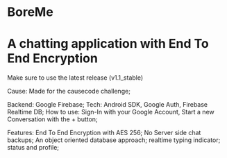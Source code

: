 # BoreMe
# A chatting application with End To End Encryption
Make sure to use the latest release (v1.1_stable)

Cause: 
Made for the causecode challenge;

Backend: Google Firebase;
Tech: Android SDK, Google Auth, Firebase Realtime DB;
How to use: Sign-In with your Google Account, Start a new Conversation with the + button;

Features: 
End To End Encryption with AES 256;
No Server side chat backups;
An object oriented database approach;
realtime typing indicator;
status and profile;			
